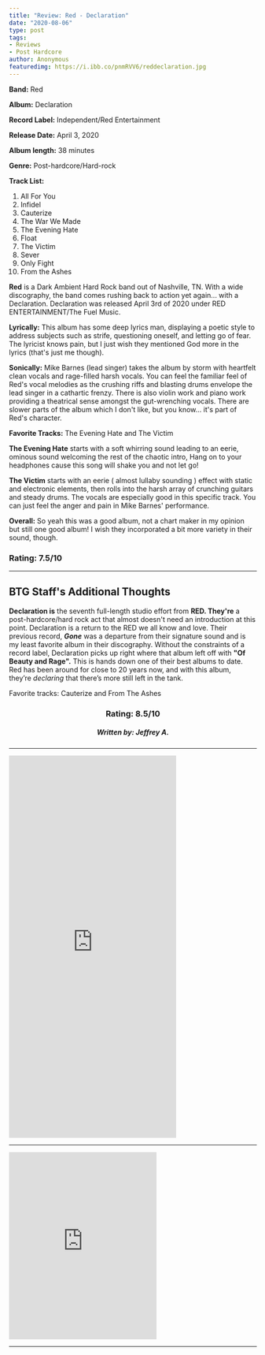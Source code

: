 ```yaml
---
title: "Review: Red - Declaration"
date: "2020-08-06"
type: post
tags:
- Reviews
- Post Hardcore
author: Anonymous
featuredimg: https://i.ibb.co/pnmRVV6/reddeclaration.jpg
---
```


**Band:** Red

**Album:** Declaration

**Record Label:** Independent/Red Entertainment

**Release Date:** April 3, 2020

**Album length:** 38 minutes

**Genre:** Post-hardcore/Hard-rock

**Track List:**

1. All For You
2. Infidel 
3. Cauterize 
4. The War We Made 
5. The Evening Hate 
6. Float 
7. The Victim 
8. Sever 
9. Only Fight 
10. From the Ashes

**Red** is a Dark Ambient Hard Rock band out of Nashville, TN. With a wide discography, the band comes rushing back to action yet again... with a Declaration. Declaration was released April 3rd of 2020 under RED ENTERTAINMENT/The Fuel Music.

**Lyrically:** This album has some deep lyrics man, displaying a poetic style to address subjects such as strife, questioning oneself, and letting go of fear. The lyricist knows pain, but I just wish they mentioned God more in the lyrics (that's just me though).

**Sonically:** Mike Barnes (lead singer) takes the album by storm with heartfelt clean vocals and rage-filled harsh vocals. You can feel the familiar feel of Red's vocal melodies as the crushing riffs and blasting drums envelope the lead singer in a cathartic frenzy. There is also violin work and piano work providing a theatrical sense amongst the gut-wrenching vocals. There are slower parts of the album which I don't like, but you know... it's part of Red's character.

**Favorite Tracks:** The Evening Hate and The Victim

**The Evening Hate** starts with a soft whirring sound leading to an eerie, ominous sound welcoming the rest of the chaotic intro, Hang on to your headphones cause this song will shake you and not let go!

**The Victim** starts with an eerie ( almost lullaby sounding ) effect with static and electronic elements, then rolls into the harsh array of crunching guitars and steady drums. The vocals are especially good in this specific track. You can just feel the anger and pain in Mike Barnes' performance.

**Overall:** So yeah this was a good album, not a chart maker in my opinion but still one good album! I wish they incorporated a bit more variety in their sound, though.

<h3 tstyle="text-align:center;"> Rating: 7.5/10</h3>

* * *

<h2 tstyle="text-align:center;"> BTG Staff's Additional Thoughts</h2>

**Declaration is** the seventh full-length studio effort from **RED. They're** a post-hardcore/hard rock act that almost doesn't need an introduction at this point. Declaration is a return to the RED we all know and love. Their previous record, **_Gone_** was a departure from their signature sound and is my least favorite album in their discography. Without the constraints of a record label, Declaration picks up right where that album left off with **"Of Beauty and Rage".** This is hands down one of their best albums to date. Red has been around for close to 20 years now, and with this album, they’re _declaring_ that there’s more still left in the tank.

Favorite tracks: Cauterize and From The Ashes

<h3 style="text-align:center;">Rating: 8.5/10</h3>

<h5 style="text-align:center;">Written by: Jeffrey A.</h5>

* * *

<iframe style="border: 0; width: 340px; height: 776px;" src="https://bandcamp.com/EmbeddedPlayer/album=2467224710/size=large/bgcol=ffffff/linkcol=0687f5/transparent=true/" seamless><a href="https://thebandred.bandcamp.com/album/declaration">Declaration by Red</a></iframe>


* * *

<iframe src="https://open.spotify.com/embed/album/3OzKAMikVMmvTm6hVcjXct" width="300" height="380" frameborder="0" allowtransparency="true" allow="encrypted-media"></iframe>
<hr>